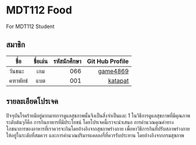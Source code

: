 # MDT112 Food 
For MDT112 Student

## สมาชิก

| ชื่อ      | ชื่อเล่น  |   รหัสนักศึกษา   | Git Hub Profile  |
| --------|:------:| --------------:|-----------------:|
| วันชนะ   |   เกม  |    066  | [game4869](https://github.com/game4869) |
| คฑาพัทธ์  | แบต  |   001   | [katapat](https://github.com/katapat/MDT112-Project)  |




## รายละเอียดโปรเจค

ปัจจุบันโรคร้ายมีอยู่มากมายการดูแลสุขภาพนั้นจึงเป็นสิ่งจำเป็นและ 1 ในวิธีการดูแลสุขภาพที่มีคุณภาพระดับต้นๆก็คือ การกินอาหารที่มีประโยชน์ โดยโปรเจคนี้เราจะนำเสนอ การคำนวณคุณค่าทางโภชนาการของอาหารที่เราควรจะกินโดยอ้างอิงจากสุขภาพร่างกาย เพื่อหาวิธีการกินที่ปรับสภาพร่างกายให้อยู่ในระดับที่สมควร และการคำนวณปริมารแคลลอรี่ที่ควรรับประทาน โดยอ้างอิงจากกรมสุขภาพ 

